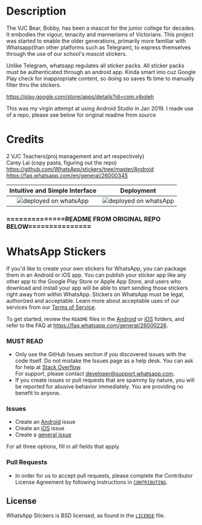 # Description
The VJC Bear, Bobby, has been a mascot for the junior college for decades. It embodies the vigour, tenacity and mannerisms of Victorians. This project was started to enable the older generations, primarily more familiar with Whatsapp(than other platforms such as Telegram), to express themselves through the use of our school's mascot stickers.

Unlike Telegram, whatsapp regulates all sticker packs. All sticker packs must be authenticated through an android app. Kinda smart imo cuz Google Play check for inappropriate content, so doing so saves fb time to manually filter thru the stickers. <br/>

https://play.google.com/store/apps/details?id=com.vjboleh <br/>

This was my virgin attempt at using Android Studio in Jan 2019. I made use of a repo, please see below for original readme from source <br/>

# Credits
2 VJC Teachers(proj management and art respectively) <br/>
Carey Lai (copy pasta, figuring out the repo) <br/>
https://github.com/WhatsApp/stickers/tree/master/Android <br/>
https://faq.whatsapp.com/en/general/26000345 <br/>

Intuitive and Simple Interface      |  Deployment
:-------------------------:|:-------------------------: 
![deployed on whatsApp](https://github.com/careylzh/VJbearWAstickers/blob/master/deploymentOnPlayStore.jpg) | ![deployed on whatsApp](https://github.com/careylzh/VJbearWAstickers/blob/master/simpleInterfaceDemo.jpg)



### ==============README FROM ORIGINAL REPO BELOW===============

# WhatsApp Stickers

If you'd like to create your own stickers for WhatsApp, you can package them in an Android or iOS app. You can publish your sticker app like any other app to the Google Play Store or Apple App Store, and users who download and install your app will be able to start sending those stickers right away from within WhatsApp. Stickers on WhatsApp must be legal, authorized and acceptable. Learn more about acceptable uses of our services from our [Terms of Service](https://www.whatsapp.com/legal/#terms-of-service).

To get started, review the `README` files in the [Android](https://github.com/WhatsApp/stickers/tree/master/Android) or [iOS](https://github.com/WhatsApp/stickers/tree/master/iOS) folders, and refer to the FAQ at https://faq.whatsapp.com/general/26000226.

### MUST READ
- Only use the GitHub Issues section if you discovered issues with the code itself. Do not mistake the Issues page as a help desk. You can ask for help at [Stack Overflow](https://stackoverflow.com/).  
For support, please contact <developer@support.whatsapp.com>.
- If you create issues or pull requests that are spammy by nature, you will be reported for abusive behavior immediately. You are providing no benefit to anyone.

### Issues
- Create an [Android](https://github.com/WhatsApp/stickers/issues/new?template=android.md) issue
- Create an [iOS](https://github.com/WhatsApp/stickers/issues/new?template=ios.md) issue
- Create a [general issue](https://github.com/WhatsApp/stickers/issues/new?template=general.md)

For all three options, fill in all fields that apply.

### Pull Requests
- In order for us to accept pull requests, please complete the Contributor License Agreement by following instructions in [`CONTRIBUTING`](https://github.com/WhatsApp/stickers/blob/master/CONTRIBUTING.md).

## License
WhatsApp Stickers is BSD licensed, as found in the [`LICENSE`](https://github.com/WhatsApp/stickers/blob/master/LICENSE) file.
